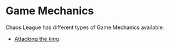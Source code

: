 # Game Mechanics

Chaos League has different types of Game Mechanics available.

- [Attacking the king](attack.md)